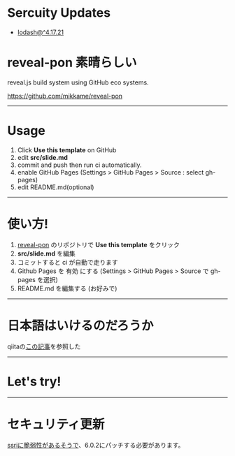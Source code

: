 # Sercuity Updates

- [lodash@^4.17.21](https://github.com/kaitas/oss-slides/security/dependabot/yarn.lock/lodash/open)


# reveal-pon 素晴らしい

reveal.js build system
using GitHub eco systems.

https://github.com/mikkame/reveal-pon

---

# Usage

1. Click **Use this template** on GitHub
2. edit **src/slide.md**
3. commit and push then run ci automatically.
4. enable GitHub Pages (Settings > GitHub Pages > Source : select gh-pages)
5. edit README.md(optional)

---
# 使い方!

1. [reveal-pon](https://github.com/mikkame/reveal-pon) のリポジトリで **Use this template** をクリック
2. **src/slide.md** を編集
3. コミットすると ci が自動で走ります
4. Github Pages を 有効 にする (Settings > GitHub Pages > Source で gh-pages を選択)
5. README.md を編集する (お好みで)

---

# 日本語はいけるのだろうか

qiitaの[この記事](https://qiita.com/mikkame/items/b0f144920aba95d1c2be)を参照した

---

# Let's try!

---

# セキュリティ更新
[ssriに脆弱性があるそうで](https://github.com/advisories/GHSA-vx3p-948g-6vhq)、6.0.2にパッチする必要があります。

